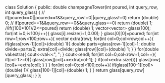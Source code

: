 class Solution {
public:
double champagneTower(int poured, int query_row, int query_glass) {
// if(poured==0||poured==1&&query_row!=0||query_glass!=0) return (double) 0;
// if(poured==1&&query_row==0&&query_glass==0) return (double) 1;
//if((100*101)/2<=poured) return (double) 1;
vector<vector<double>> glass(100);
for(int i=0;i<100;i++){
glass[i].resize(i+1,0.00);
}
glass[0][0]=poured;
for(int row=1;row<100;row++){
vector<double> extra(row);
for(int col=0;col<row;col++){
if(glass[row-1][col]>(double) 1){
double parts=glass[row-1][col]-1;
double divide=parts/2;
extra[col]=divide;
glass[row][col]=(double) 1;
}
}
for(double val:extra){
cout<<val<<", ";
}
cout<<endl;
for(int col=0;col<row+1;col++){
if(col-1>=0){
glass[row][col]+=extra[col-1];
}
if(col<extra.size()){
glass[row][col]+=extra[col];
}
}
}
for(int col=0;col<100;col++){
if(glass[100-1][col]>(double) 1){
glass[100-1][col]=(double) 1;
}
}
return glass[query_row][query_glass];
}
};